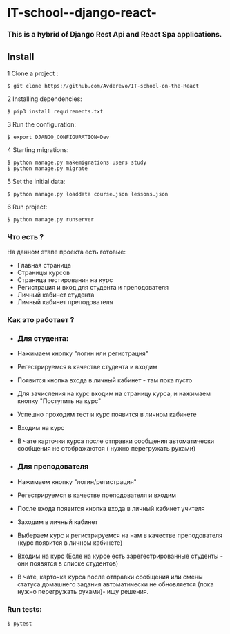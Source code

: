 # IT-school--django-react-

### This is a hybrid of Django Rest Api and React Spa applications.

## Install

1 Clone a project :
 ```
 $ git clone https://github.com/Avderevo/IT-school-on-the-React
  ```

2 Installing dependencies:
 ```
 $ pip3 install requirements.txt 
  ```

3 Run the configuration:
 ```
 $ export DJANGO_CONFIGURATION=Dev
 ```
 
4 Starting migrations:
```
$ python manage.py makemigrations users study
$ python manage.py migrate
```
 
5 Set the initial data:
```
$ python manage.py loaddata course.json lessons.json

``` 

6 Run project:
```
$ python manage.py runserver
```

### Что есть ?

На данном этапе проекта есть готовые:

- Главная страница
- Страницы курсов
- Страница тестирования на курс
- Регистрация и вход для студента и преподователя
- Личный кабинет студента
- Личный кабинет преподователя


### Как это работает ?

- ### Для студента:
 - Нажимаем кнопку "логин или регистрация"
 - Регестрируемся в качестве студента и входим
 - Появится кнопка входа в личный кабинет - там пока пусто
 - Для зачисления на курс входим на страницу курса, и нажимаем кнопку "Поступить на курс"
 - Успешно проходим тест и курс появится в личном кабинете
 - Входим на курс
 - В чате карточки курса после отправки сообщения автоматически сообщения не отображаются ( нужно перегружать руками)


- ### Для преподователя
- Нажимаем кнопку "логин/регистрация"
- Регестрируемся в качестве преподователя и входим
- После входа появится кнопка входа в личный кабинет учителя
- Заходим в личный кабинет
- Выбераем курс и регистрируемся на нам в качестве преподователя (курс появится в личном кабинете)
- Входим на курс (Есле на курсе есть зарегестрированные студенты - они появятся в списке студентов)
- В чате, карточка курса после отправки сообщения или смены статуса домашнего задания  автоматически не обновляется (пока нужно перегружать руками)- ищу решения.


### Run tests:

```
$ pytest

```